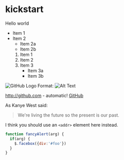 # kickstart

Hello world

* Item 1
* Item 2
  * Item 2a
  * Item 2b
  1. Item 1
  2. Item 2
  3. Item 3
     * Item 3a
     * Item 3b

![GitHub Logo](/images/logo.png)
Format: ![Alt Text](url)


http://github.com - automatic!
[GitHub](http://github.com)

As Kanye West said:

> We're living the future so
> the present is our past.

I think you should use an
`<addr>` element here instead.

```javascript
function fancyAlert(arg) {
  if(arg) {
    $.facebox({div:'#foo'})
  }
}
```
